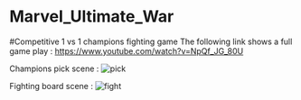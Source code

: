 # Marvel_Ultimate_War
#Competitive 1 vs 1 champions fighting game 
The following link shows a full game play : https://www.youtube.com/watch?v=NpQf_JG_80U

Champions pick scene :
![pick](https://user-images.githubusercontent.com/102627389/174213263-a91327ef-8600-4e0d-bc5c-6bcf569bdd6b.png)


Fighting board scene :
![fight](https://user-images.githubusercontent.com/102627389/174214145-f4c219a0-a340-4603-b7c4-22cbfe92d1ff.png)

